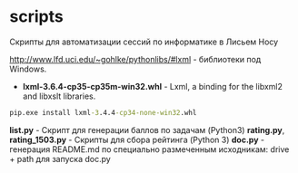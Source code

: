 # scripts
Скрипты для автоматизации сессий по информатике в Лисьем Носу

http://www.lfd.uci.edu/~gohlke/pythonlibs/#lxml - библиотеки под Windows.

* **lxml-3.6.4-cp35-cp35m-win32.whl** - Lxml, a binding for the libxml2 and libxslt libraries.

``` bat
pip.exe install lxml-3.4.4-cp34-none-win32.whl
```

**list.py** - Скрипт для генерации баллов по задачам (Python3)
**rating.py**, **rating_1503.py** - Скрипты для сбора рейтинга (Python 3)
**doc.py** - генерация README.md по специально размеченным исходникам: drive + path для запуска doc.py